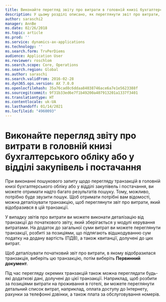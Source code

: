```yaml
---
title: Виконайте перегляд звіту про витрати в головній книзі бухгалтерського обліку або у відділі закупівель і постачання
description: У цьому розділі описано, як переглянути звіт про витрати, в якому відобразилася транзакція.
author: saraschi2
manager: AnnBe
ms.date: 02/26/2018
ms.topic: article
ms.prod: ''
ms.service: dynamics-ax-applications
ms.technology: ''
ms.search.form: TrvPerDiems
audience: Application User
ms.reviewer: roschlom
ms.search.scope: Core, Operations
ms.search.region: Global
ms.author: saraschi
ms.search.validFrom: 2016-02-28
ms.dyn365.ops.version: AX 7.0.0
ms.openlocfilehash: 35a76cad8c6ddaa84038746ace6a7e1e5623388f
ms.sourcegitcommit: 9f31b33ed6e7f1b49200a407913201a1337f3401
ms.translationtype: HT
ms.contentlocale: uk-UA
ms.lasthandoff: 01/14/2021
ms.locfileid: "4960093"
---
```

# <a name="view-an-expense-report-from-general-ledger-or-procurement-and-sourcing"></a>Виконайте перегляд звіту про витрати в головній книзі бухгалтерського обліку або у відділі закупівель і постачання

При виконанні пошукового запиту щодо перегляду транзакцій в головній книзі бухгалтерського обліку або у відділі закупівель і постачання, ви можете отримати надто багато результатів пошуку. Тому, можливо, потрібно буде звузити пошук. Щоб отримати потрібні вам відомості, можна деталізувати транзакцію, щоб переглянути звіт про витрати, який відобразився в цій транзакції.

У випадку звітів про витрати ви можете виконати деталізацію від транзакції до початкового звіту, який зберігається у модулі керування витратами. На додаток до загальної суми витрат ви можете переглянути транзакції, розбиті за позиціями, що підлягають відшкодуванню сум податку на додану вартість (ПДВ), а також квитанції, долучені до цих витрат.

Щоб деталізувати початковий звіт про витрати, в якому відобразилася транзакція, виберіть цю транзакцію, потім виберіть **Первинний документ**.

Під час перегляду окремих транзакцій також можна переглядати будь-які додаткові дані, долучені до цієї транзакції. Наприклад, щоб розбити за позиціями витрати на проживання в готелі, ви можете переглянути детальний список витрат, наприклад, оплата доступу до Інтернету, рахунки за телефонні дзвінки, а також плата за обслуговування номерів.
